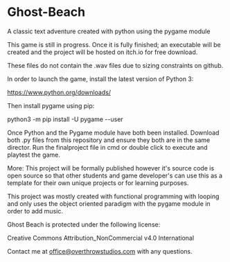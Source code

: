 # Ghost-Beach
A classic text adventure created with python using the pygame module


This game is still in progress.
Once it is fully finished; an executable will be created and the project will be hosted on itch.io for free download.

These files do not contain the .wav files due to sizing constraints on github.

In order to launch the game, install the latest version of Python 3:

https://www.python.org/downloads/

Then install pygame using pip:

python3 -m pip install -U pygame --user

Once Python and the Pygame module have both been installed. 
Download both .py files from this repository and ensure they both are in the same director.
Run the finalproject file in cmd or double click to execute and playtest the game.

More:
This project will be formally published however it's source code is open source 
so that other students and game developer's can use this as a template for their own unique projects or for learning purposes.

This project was mostly created with functional programming with looping and only uses the 
object oriented paradigm with the pygame module in order to add music.


Ghost Beach is protected under the following license:

Creative Commons Attribution_NonCommercial v4.0 International


Contact me at office@overthrowstudios.com with any questions. 
